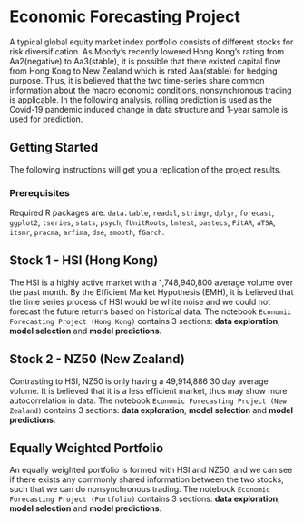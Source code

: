 # Economic Forecasting Project
A typical global equity market index portfolio consists of different stocks for risk diversification. As Moody’s recently lowered Hong Kong’s rating from Aa2(negative) to Aa3(stable), it is possible that there existed capital flow from Hong Kong to New Zealand which is rated Aaa(stable) for hedging purpose. Thus, it is believed that the two time-series share common information about the macro economic conditions, nonsynchronous trading is applicable. In the following analysis, rolling prediction is used as the Covid-19 pandemic induced change in data structure and 1-year sample is used for prediction.
## Getting Started
The following instructions will get you a replication of the project results.
### Prerequisites
Required R packages are: `data.table`, `readxl`, `stringr`, `dplyr`, `forecast`, `ggplot2`, `tseries`, `stats`, `psych`, `fUnitRoots`, `lmtest`, `pastecs`, `FitAR`, `aTSA`, `itsmr`, `pracma`, `arfima`, `dse`, `smooth`, `fGarch`.
## Stock 1 - HSI (Hong Kong)
The HSI is a highly active market with a 1,748,940,800 average volume over the past month. By the Efficient Market Hypothesis (EMH), it is believed that the time series process of HSI would be white noise and we could not forecast the future returns based on historical data.
The notebook `Economic Forecasting Project (Hong Kong)` contains 3 sections: **data exploration**, **model selection** and **model predictions**. 
## Stock 2 - NZ50 (New Zealand)
Contrasting to HSI, NZ50 is only having a 49,914,886 30 day average volume. It is believed that it is a less efficient market, thus may show more autocorrelation in data.
The notebook `Economic Forecasting Project (New Zealand)` contains 3 sections: **data exploration**, **model selection** and **model predictions**. 
## Equally Weighted Portfolio
An equally weighted portfolio is formed with HSI and NZ50, and we can see if there exists any commonly shared information between the two stocks, such that we can do nonsynchronous trading.
The notebook `Economic Forecasting Project (Portfolio)` contains 3 sections: **data exploration**, **model selection** and **model predictions**. 
